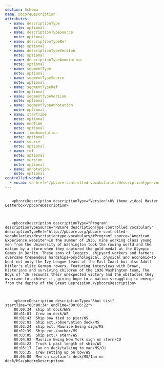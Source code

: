 ```yaml
---
section: Schema
name: pbcoreDescription
attributes:
  - name: descriptionType
    note: optional
  - name: descriptionTypeSource
    note: optional
  - name: descriptionTypeRef
    note: optional
  - name: descriptionTypeVersion
    note: optional
  - name: descriptionTypeAnnotation
    note: optional
  - name: segmentType
    note: optional
  - name: segmentTypeSource
    note: optional
  - name: segmentTypeRef
    note: optional
  - name: segmentTypeVersion
    note: optional
  - name: segmentTypeAnnotation
    note: optional
  - name: startTime
    note: optional
  - name: endTime
    note: optional
  - name: timeAnnotation
    note: optional
  - name: source
    note: optional
  - name: ref
    note: optional
  - name: version
    note: optional
  - name: annotation
    note: optional
controlled-vocabs:
  - vocab: <a href="/pbcore-controlled-vocabularies/descriptiontype-vocabulary/">PBCore's @descriptionType Vocabulary for the descriptionType attribute</a>
---
```


<pre>
  <code>
   &lt;pbcoreDescription descriptionType=&quot;Version&quot;&gt;HV (home video) Master Letterbox&lt;/pbcoreDescription&gt;
  </code>
</pre>

<pre>
  <code>
   &lt;pbcoreDescription descriptionType=&quot;Program&quot; descriptionTypeSource=&quot;PBCore descriptionType Controlled Vocabulary&quot; descriptionTypeRef=&quot;http://pbcore.org/pbcore-controlled-vocabularies/descriptiontype-vocabulary/#Program&quot; source=&quot;American Experience website&quot;&gt;In the summer of 1936, nine working class young men from the University of Washington took the rowing world and the nation by a storm when they captured the gold medal at the Olympic Games in Berlin. These sons of loggers, shipyard workers and farmers overcame tremendous hardships&mdash;psychological, physical and economic&mdash;to beat not only the Ivy League teams of the East Coast but also Adolf Hitler's elite German rowers. Featuring interviews with Brown, historians and surviving children of the 1936 Washington team, The Boys of &rsquo;36 recounts their unexpected victory and the obstacles they overcame to achieve it, giving hope to a nation struggling to emerge from the depths of the Great Depression.&lt;/pbcoreDescription&gt;
  </code>
</pre>

<pre>
  <code>
	&lt;pbcoreDescription descriptionType=&quot;Shot List&quot; startTime=&quot;00:00:34&quot; endTime=&quot;00:06:22&quot;&gt;
    00:00:34  ship at dock/EWS
    00:01:01  Crew on deck/WS
    00:01:43  Ship bow tied to pier/WS
    00:02:02  Ship ext./observation deck/MS
    00:02:24  ship ext. Maurice Ewing sign/MS
    00:02:39  Ship ext./anchor/MS
    00:03:05  Ship ext./ stern/WS
    00:04:02  Maurice Ewing New York sign on stern/CU
    00:04:22  Truck L past length of ship/WS
    00:05:17  Ian on deck/talking to man/MS/CU
    00:05:35  Crew setting up on bow/WS
    00:06:00  Men on captain's deck/MS/Ian on deck/MS&lt;/pbcoreDescription&gt;
  </code>
</pre>
